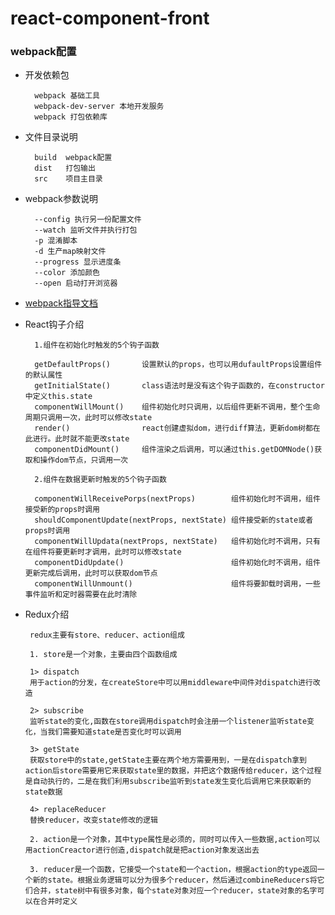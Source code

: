 # react-component-front

### webpack配置

* 开发依赖包

        webpack 基础工具    
        webpack-dev-server 本地开发服务   
        webpack 打包依赖库
    
* 文件目录说明

        build  webpack配置
        dist   打包输出
        src    项目主目录
        
* webpack参数说明

        --config 执行另一份配置文件
        --watch 监听文件并执行打包
        -p 混淆脚本
        -d 生产map映射文件
        --progress 显示进度条
        --color 添加颜色
        --open 启动打开浏览器
        
* [webpack指导文档](https://www.webpackjs.com)

* React钩子介绍

        1.组件在初始化时触发的5个钩子函数
        
        getDefaultProps()       设置默认的props，也可以用dufaultProps设置组件的默认属性
        getInitialState()       class语法时是没有这个钩子函数的，在constructor中定义this.state
        componentWillMount()    组件初始化时只调用，以后组件更新不调用，整个生命周期只调用一次，此时可以修改state
        render()                react创建虚拟dom，进行diff算法，更新dom树都在此进行。此时就不能更改state
        componentDidMount()     组件渲染之后调用，可以通过this.getDOMNode()获取和操作dom节点，只调用一次
        
        2.组件在数据更新时触发的5个钩子函数
        
        componentWillReceivePorps(nextProps)        组件初始化时不调用，组件接受新的props时调用
        shouldComponentUpdate(nextProps, nextState) 组件接受新的state或者props时调用
        componentWillUpdata(nextProps, nextState)   组件初始化时不调用，只有在组件将要更新时才调用，此时可以修改state
        componentDidUpdate()                        组件初始化时不调用，组件更新完成后调用，此时可以获取dom节点
        componentWillUnmount()                      组件将要卸载时调用，一些事件监听和定时器需要在此时清除
 
 * Redux介绍
 
        redux主要有store、reducer、action组成
        
        1. store是一个对象，主要由四个函数组成
        
        1> dispatch
        用于action的分发，在createStore中可以用middleware中间件对dispatch进行改造
        
        2> subscribe
        监听state的变化,函数在store调用dispatch时会注册一个listener监听state变化，当我们需要知道state是否变化时可以调用
        
        3> getState
        获取store中的state,getState主要在两个地方需要用到，一是在dispatch拿到action后store需要用它来获取state里的数据，并把这个数据传给reducer，这个过程是自动执行的，二是在我们利用subscribe监听到state发生变化后调用它来获取新的state数据
        
        4> replaceReducer
        替换reducer，改变state修改的逻辑
        
        2. action是一个对象，其中type属性是必须的，同时可以传入一些数据,action可以用actionCreactor进行创造,dispatch就是把action对象发送出去
        
        3. reducer是一个函数，它接受一个state和一个action，根据action的type返回一个新的state。根据业务逻辑可以分为很多个reducer，然后通过combineReducers将它们合并，state树中有很多对象，每个state对象对应一个reducer，state对象的名字可以在合并时定义
